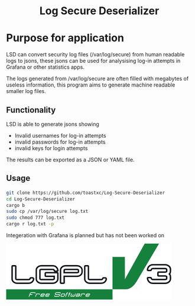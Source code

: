 <h1 align="center">
  Log Secure Deserializer
</h1>

# Purpose for application
LSD can convert security log files (/var/log/secure) from human readable logs to jsons, these jsons can be used for analysising log-in attempts in Grafana or other statistics apps.



The logs generated from /var/log/secure are often filled with megabytes of useless information, this program aims to generate machine readable smaller log files.

## Functionality
LSD is able to generate jsons showing
- Invalid usernames for log-in attempts 
- invalid passwords for log-in attempts 
- invalid keys for login attempts 

The results can be exported as a JSON or YAML file.

## Usage
```bash
git clone https://github.com/toastxc/Log-Secure-Deserializer
cd Log-Secure-Deserializer
cargo b
sudo cp /var/log/secure log.txt
sudo chmod 777 log.txt
cargo r log.txt -p
```

Integeration with Grafana is planned but has not been worked on




![LGPLv3 Badge](/README_RESOURCES/LGPLv3%20Logo.svg)
